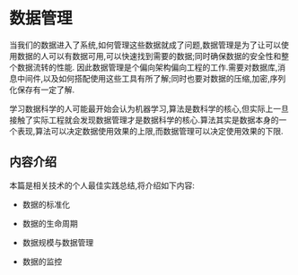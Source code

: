 # 数据管理

当我们的数据进入了系统,如何管理这些数据就成了问题,数据管理是为了让可以使用数据的人可以有数据可用,可以快速找到需要的数据;同时确保数据的安全性和整个数据流转的性能.
因此数据管理是个偏向架构偏向工程的工作.需要对数据库,消息中间件,以及如何搭配使用这些工具有所了解;同时也要对数据的压缩,加密,序列化保存有一定了解.

学习数据科学的人可能最开始会认为机器学习,算法是数科学的核心,但实际上一旦接触了实际工程就会发现数据管理才是数据科学的核心.算法其实是数据本身的一个表现,算法可以决定数据使用效果的上限,而数据管理可以决定使用效果的下限.





## 内容介绍

本篇是相关技术的个人最佳实践总结,将介绍如下内容:

+ 数据的标准化

+ 数据的生命周期

+ 数据规模与数据管理

+ 数据的监控